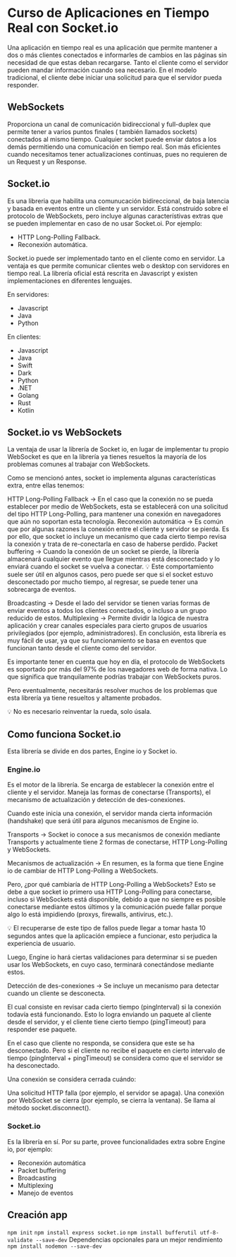 # Curso de Aplicaciones en Tiempo Real con Socket.io

Una aplicación en tiempo real es una aplicación que permite mantener a dos o más clientes conectados e informarles de cambios en las páginas sin necesidad de que estas deban recargarse.
Tanto el cliente como el servidor pueden mandar información cuando sea necesario.
En el modelo tradicional, el cliente debe iniciar una solicitud para que el servidor pueda responder.

## WebSockets

Proporciona un canal de comunicación bidireccional y full-duplex que permite tener a varios puntos finales ( también llamados sockets) conectados al mismo tiempo.
Cualquier socket puede enviar datos a los demás permitiendo una comunicación en tiempo real.
Son más eficientes cuando necesitamos tener actualizaciones continuas, pues no requieren de un Request y un Response.

## Socket.io

Es una libreria que habilita una comunucación bidireccional, de baja latencia y basada en eventos entre un cliente y un servidor.
Está construido sobre el protocolo de WebSockets, pero incluye algunas característivas extras que se pueden implementar en caso de no usar Socket.oi.
Por ejemplo:
- HTTP Long-Polling Fallback.
- Reconexión automática. 

Socket.io puede ser implementado tanto en el cliente como en servidor. La ventaja es que permite comunicar clientes web o desktop con servidores en tiempo real.
La librería oficial está rescrita en Javascript y existen implementaciones en diferentes lenguajes.

En servidores:
- Javascript
- Java
- Python

En clientes:
- Javascript
- Java
- Swift
- Dark
- Python
- .NET
- Golang
- Rust
- Kotlin

## Socket.io vs WebSockets

La ventaja de usar la librería de Socket io, en lugar de implementar tu propio WebSocket es que en la librería ya tienes resueltos la mayoría de los problemas comunes al trabajar con WebSockets.

Como se mencionó antes, socket io implementa algunas características extra, entre ellas tenemos:

HTTP Long-Polling Fallback → En el caso que la conexión no se pueda establecer por medio de WebSockets, esta se establecerá con una solicitud del tipo HTTP Long-Polling, para mantener una conexión en navegadores que aún no soportan esta tecnología.
Reconexión automática → Es común que por algunas razones la conexión entre el cliente y servidor se pierda. Es por ello, que socket io incluye un mecanismo que cada cierto tiempo revisa la conexión y trata de re-conectarla en caso de haberse perdido.
Packet buffering → Cuando la conexión de un socket se pierde, la librería almacenará cualquier evento que llegue mientras está desconectado y lo enviará cuando el socket se vuelva a conectar.
💡 Este comportamiento suele ser útil en algunos casos, pero puede ser que si el socket estuvo desconectado por mucho tiempo, al regresar, se puede tener una sobrecarga de eventos.

Broadcasting → Desde el lado del servidor se tienen varias formas de enviar eventos a todos los clientes conectados, o incluso a un grupo reducido de estos.
Multiplexing → Permite dividir la lógica de nuestra aplicación y crear canales especiales para cierto grupos de usuarios privilegiados (por ejemplo, administradores).
En conclusión, esta librería es muy fácil de usar, ya que su funcionamiento se basa en eventos que funcionan tanto desde el cliente como del servidor.

Es importante tener en cuenta que hoy en día, el protocolo de WebSockets es soportado por más del 97% de los navegadores web de forma nativa. Lo que significa que tranquilamente podrías trabajar con WebSockets puros.

Pero eventualmente, necesitarás resolver muchos de los problemas que esta librería ya tiene resueltos y altamente probados.

💡 No es necesario reinventar la rueda, solo úsala.

## Como funciona Socket.io

Esta librería se divide en dos partes, Engine io y Socket io.

### Engine.io
Es el motor de la librería. Se encarga de establecer la conexión entre el cliente y el servidor. Maneja las formas de conectarse (Transports), el mecanismo de actualización y detección de des-conexiones.

Cuando este inicia una conexión, el servidor manda cierta información (handshake) que será útil para algunos mecanismos de Engine io.

Transports → Socket io conoce a sus mecanismos de conexión mediante Transports y actualmente tiene 2 formas de conectarse, HTTP Long-Polling y WebSockets.

Mecanismos de actualización → En resumen, es la forma que tiene Engine io de cambiar de HTTP Long-Polling a WebSockets.

Pero, ¿por qué cambiaría de HTTP Long-Polling a WebSockets? Esto se debe a que socket io primero usa HTTP Long-Polling para conectarse, incluso si WebSockets está disponible, debido a que no siempre es posible conectarse mediante estos últimos y la comunicación puede fallar porque algo lo está impidiendo (proxys, firewalls, antivirus, etc.).

💡 El recuperarse de este tipo de fallos puede llegar a tomar hasta 10 segundos antes que la aplicación empiece a funcionar, esto perjudica la experiencia de usuario.

Luego, Engine io hará ciertas validaciones para determinar si se pueden usar los WebSockets, en cuyo caso, terminará conectándose mediante estos.

Detección de des-conexiones → Se incluye un mecanismo para detectar cuando un cliente se desconecta.

El cual consiste en revisar cada cierto tiempo (pingInterval) si la conexión todavía está funcionando. Esto lo logra enviando un paquete al cliente desde el servidor, y el cliente tiene cierto tiempo (pingTimeout) para responder ese paquete.

En el caso que cliente no responda, se considera que este se ha desconectado. Pero si el cliente no recibe el paquete en cierto intervalo de tiempo (pingInterval + pingTimeout) se considera como que el servidor se ha desconectado.

Una conexión se considera cerrada cuándo:

Una solicitud HTTP falla (por ejemplo, el servidor se apaga).
Una conexión por WebSocket se cierra (por ejemplo, se cierra la ventana).
Se llama al método socket.disconnect().


### Socket.io
Es la librería en sí. Por su parte, provee funcionalidades extra sobre Engine io, por ejemplo:

- Reconexión automática
- Packet buffering
- Broadcasting
- Multiplexing
- Manejo de eventos

## Creación app

```npm init```
```npm install express socket.io```
```npm install bufferutil utf-8-validate --save-dev``` Dependencias opcionales para un mejor rendimiento
```npm install nodemon --save-dev```